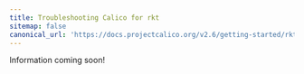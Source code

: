 ```yaml
---
title: Troubleshooting Calico for rkt
sitemap: false 
canonical_url: 'https://docs.projectcalico.org/v2.6/getting-started/rkt/troubleshooting'
---
```

Information coming soon!
